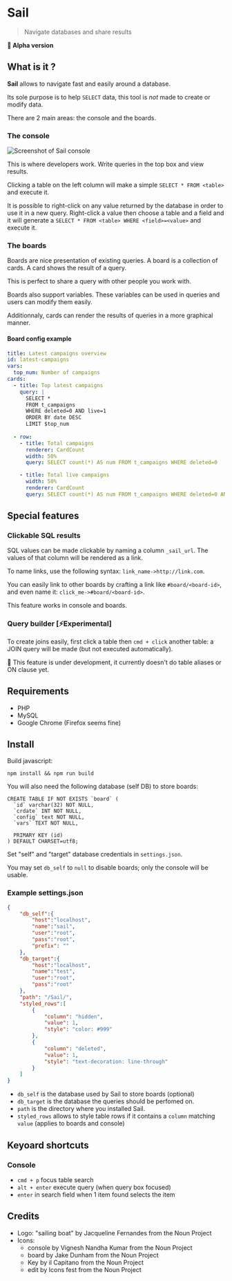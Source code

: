 # Sail

> Navigate databases and share results

**🚧 Alpha version**

## What is it ?

**Sail** allows to navigate fast and easily around a database.

Its sole purpose is to help `SELECT` data, this tool is _not_ made to create or modify data.

There are 2 main areas: the console and the boards.

### The console

![Screenshot of Sail console](http://lipsumarium.com/images-Sail/console.png)

This is where developers work. Write queries in the top box and view results.

Clicking a table on the left column will make a simple `SELECT * FROM <table>` and execute it.

It is possible to right-click on any value returned by the database in order to use it in a new query. 
Right-click a value then choose a table and a field and it will generate a `SELECT * FROM <table> WHERE <field>=<value>` and execute it.


### The boards

Boards are nice presentation of existing queries. A board is a collection of cards. A card shows the result of a query.

This is perfect to share a query with other people you work with.

Boards also support variables. These variables can be used in queries and users can modify them easily.

Additionnaly, cards can render the results of queries in a more graphical manner.

#### Board config example
```yaml
title: Latest campaigns overview
id: latest-campaigns
vars:
  top_num: Number of campaigns
cards:
  - title: Top latest campaigns
    query: |
      SELECT *
      FROM t_campaigns
      WHERE deleted=0 AND live=1
      ORDER BY date DESC
      LIMIT $top_num
  
  - row: 
    - title: Total campaigns
      renderer: CardCount
      width: 50%
      query: SELECT count(*) AS num FROM t_campaigns WHERE deleted=0 

    - title: Total live campaigns
      width: 50%
      renderer: CardCount
      query: SELECT count(*) AS num FROM t_campaigns WHERE deleted=0 AND live=1
```


## Special features

### Clickable SQL results
SQL values can be made clickable by naming a column `_sail_url`. 
The values of that column will be rendered as a link.

To name links, use the following syntax: `link_name->http://link.com`.

You can easily link to other boards by crafting a link like `#board/<board-id>`, and even name it: `click_me->#board/<board-id>`.

This feature works in console and boards.

### Query builder [⚡Experimental]
To create joins easily, first click a table then `cmd + click` another table: a JOIN query will be made (but not executed automatically).

🚧 This feature is under development, it currently doesn't do table aliases or ON clause yet.


## Requirements
* PHP
* MySQL
* Google Chrome (Firefox seems fine)

## Install

Build javascript:

`npm install && npm run build`

You will also need the following database (self DB) to store boards:

```
CREATE TABLE IF NOT EXISTS `board` (
  `id` varchar(32) NOT NULL,
  `crdate` INT NOT NULL,
  `config` text NOT NULL,
  `vars` TEXT NOT NULL,

  PRIMARY KEY (id)
) DEFAULT CHARSET=utf8;
```

Set "self" and "target" database credentials in `settings.json`.

You may set `db_self` to `null` to disable boards; only the console will be usable.

### Example settings.json
```json
{
    "db_self":{
        "host":"localhost",
        "name":"sail",
        "user":"root",
        "pass":"root",
        "prefix": ""
    },
    "db_target":{
        "host":"localhost",
        "name":"test",
        "user":"root",
        "pass":"root"
    },
    "path": "/Sail/",
    "styled_rows":[
        {
            "column": "hidden",
            "value": 1,
            "style": "color: #999"
        },
        {
            "column": "deleted",
            "value": 1,
            "style": "text-decoration: line-through"
        }
    ]
}
```

* `db_self` is the database used by Sail to store boards (optional)
* `db_target` is the database the queries should be perfomed on.
* `path` is the directory where you installed Sail.
* `styled_rows` allows to style table rows if it contains a `column` matching `value` (applies to boards and console)



## Keyoard shortcuts

### Console

* `cmd + p` focus table search
* `alt + enter` execute query (when query box focused)
* `enter` in search field when 1 item found selects the item


## Credits
* Logo: "sailing boat" by Jacqueline Fernandes from the Noun Project
* Icons:
  * console by Vignesh Nandha Kumar from the Noun Project
  * board by Jake Dunham from the Noun Project
  * Key by il Capitano from the Noun Project
  * edit by Icons fest from the Noun Project

